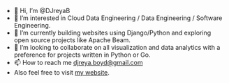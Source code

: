 - 👋 Hi, I’m @DJreyaB
- 👀 I’m interested in Cloud Data Engineering / Data Engineering / Software Engineering.
- 🌱 I’m currently building websites using Django/Python and exploring open source projects like Apache Beam.
- 💞️ I’m looking to collaborate on all visualization and data analytics with a preference for projects written in Python or Go.
- 📫 How to reach me djreya.boyd@gmail.com
- Also feel free to visit [my website](https://www.djreyaboyd.com/about/).

<!---
DJreyaB/DJreyaB is a ✨ special ✨ repository because its `README.md` (this file) appears on your GitHub profile.
You can click the Preview link to take a look at your changes.
--->
